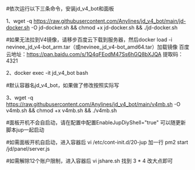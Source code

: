 #依次运行以下三条命令，安装jd_v4_bot和面板

1、wget -q https://raw.githubusercontent.com/Anylines/jd_v4_bot/main/jd-docker.sh -O jd-docker.sh && chmod +x jd-docker.sh && ./jd-docker.sh
   
   #如果无法拉到V4镜像，请移步百度云下载到服务器，然后docker load -i nevinee_jd_v4-bot_arm.tar（或nevinee_jd_v4-bot_amd64.tar）加载镜像
    百度云地址：https://pan.baidu.com/s/1Q4qFEodM47Ss6hGQ8bXJQA 提取码：4321 


2、docker exec -it jd_v4_bot bash 
   
   #默认容器名jd_v4_bot，如果做了修改按照实际写


3、wget -q https://raw.githubusercontent.com/Anylines/jd_v4_bot/main/v4mb.sh -O v4mb.sh && chmod +x v4mb.sh && ./v4mb.sh
   
   #面板开机不会自启动，请在配置中配置EnableJupDiyShell="true" 可以随更新脚本jup一起启动
   
   #如需面板开机自启动，进入容器后 vi /etc/cont-init.d/20-jup 加一行 pm2 start /jd/panel/server.js
   
   #如需解除12个账户限制，进入容器后 vi jshare.sh 找到 3 * 4 改大点即可
